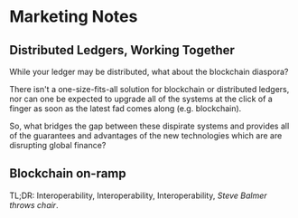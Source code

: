 # Marketing Notes

## Distributed Ledgers, Working Together

While your ledger may be distributed, what about the blockchain diaspora?

There isn't a one-size-fits-all solution for blockchain or distributed ledgers, nor can one be expected to upgrade all of the systems at the click of a finger as soon as the latest fad comes along (e.g. blockchain).

So, what bridges the gap between these dispirate systems and provides all of the guarantees and advantages of the new technologies which are are disrupting global finance?

## Blockchain on-ramp

TL;DR: Interoperability, Interoperability, Interoperability, *Steve Balmer throws chair*.
